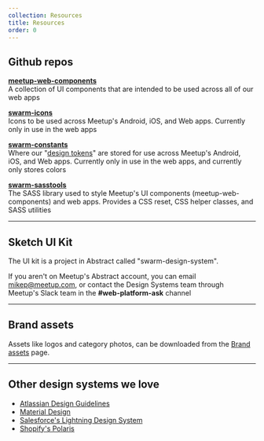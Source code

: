 ```yaml
---
collection: Resources
title: Resources
order: 0
---
```


## Github repos
**[meetup-web-components](https://github.com/meetup/meetup-web-components/)**<br />
A collection of UI components that are intended to be used across all of our web apps

**[swarm-icons](https://github.com/meetup/swarm-icons/)**<br />
Icons to be used across Meetup's Android, iOS, and Web apps. Currently only in use in the web apps

**[swarm-constants](https://github.com/meetup/swarm-constants/)**<br />
Where our "[design tokens](https://medium.com/eightshapes-llc/tokens-in-design-systems-25dd82d58421)" are stored for use across Meetup's Android, iOS, and Web apps. Currently only in use in the web apps, and currently only stores colors

**[swarm-sasstools](https://github.com/meetup/swarm-sasstools/)**<br />
The SASS library used to style Meetup's UI components (meetup-web-components) and web apps. Provides a CSS reset, CSS helper classes, and SASS utilities

---------------------------------------

## Sketch UI Kit
The UI kit is a project in Abstract called "swarm-design-system".

If you aren't on Meetup's Abstract account, you can email [mikep@meetup.com](mailto:mikep@meetup.com), or contact the Design Systems team through Meetup's Slack team in the **#web-platform-ask** channel

---------------------------------------

## Brand assets
Assets like logos and category photos, can be downloaded from the [Brand assets](../brand/brandassets) page.

---------------------------------------

## Other design systems we love
* [Atlassian Design Guidelines](https://atlassian.design/)
* [Material Design](https://material.io/)
* [Salesforce's Lightning Design System](https://www.lightningdesignsystem.com/)
* [Shopify's Polaris](https://polaris.shopify.com/)
